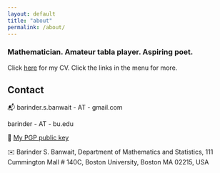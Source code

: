 ```yaml
---
layout: default
title: "about"
permalink: /about/
---
```


### Mathematician. Amateur tabla player. Aspiring poet.

Click [here](https://barinderbanwait.github.io/cv/bsb_cv.pdf) for my CV. Click the links in the menu for more.

## Contact

:mailbox_with_mail: barinder.s.banwait - AT - gmail.com
  
  barinder - AT - bu.edu

:lock_with_ink_pen: [My PGP public key](https://keyserver.ubuntu.com/pks/lookup?op=get&search=0xe04e3d10c3178bef)

:envelope: Barinder S. Banwait, Department of Mathematics and Statistics, 111 Cummington Mall # 140C, Boston University, Boston MA 02215, USA

<a href="https://github.com/barinderbanwait"><i class="fa-brands fa-github fa-5x" style="color:black"></i></a> &nbsp;&nbsp; <a href="https://www.linkedin.com/in/barinderbanwait"><i class="fa-brands fa-linkedin fa-5x"></i></a> &nbsp;&nbsp; <a href="https://www.strava.com/athletes/barinderbanwait"><i class="fa-brands fa-strava fa-5x" style="color:orange"></i></a>